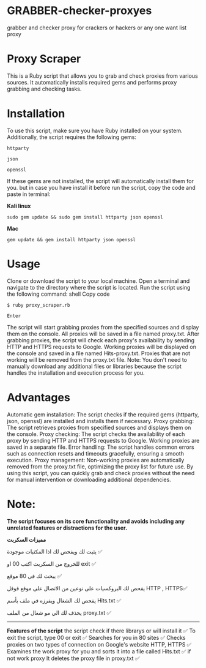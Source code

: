 # GRABBER-checker-proxyes
grabber and checker proxy for crackers or hackers or any one want list proxy


# Proxy Scraper

This is a Ruby script that allows you to grab and check proxies from various sources. It automatically installs required gems and performs proxy grabbing and checking tasks.

# Installation

To use this script, make sure you have Ruby installed on your system. Additionally, the script requires the following gems:

`httparty`

`json`

`openssl`

If these gems are not installed, the script will automatically install them for you.
but in case you have install it before run the script, copy the code and paste in terminal:

**Kali linux**
```
sudo gem update && sudo gem install httparty json openssl

```
**Mac**
```
gem update && gem install httparty json openssl
```
# Usage

Clone or download the script to your local machine.
Open a terminal and navigate to the directory where the script is located.
Run the script using the following command:
shell
Copy code
```
$ ruby proxy_scraper.rb
```
```
Enter
```
The script will start grabbing proxies from the specified sources and display them on the console.
All proxies will be saved in a file named proxy.txt.
After grabbing proxies, the script will check each proxy's availability by sending HTTP and HTTPS requests to Google. Working proxies will be displayed on the console and saved in a file named Hits-proxy.txt.
Proxies that are not working will be removed from the proxy.txt file.
Note: You don't need to manually download any additional files or libraries because the script handles the installation and execution process for you.

# Advantages

Automatic gem installation: The script checks if the required gems (httparty, json, openssl) are installed and installs them if necessary.
Proxy grabbing: The script retrieves proxies from specified sources and displays them on the console.
Proxy checking: The script checks the availability of each proxy by sending HTTP and HTTPS requests to Google. Working proxies are saved in a separate file.
Error handling: The script handles common errors such as connection resets and timeouts gracefully, ensuring a smooth execution.
Proxy management: Non-working proxies are automatically removed from the proxy.txt file, optimizing the proxy list for future use.
By using this script, you can quickly grab and check proxies without the need for manual intervention or downloading additional dependencies.

# Note: 
**The script focuses on its core functionality and avoids including any unrelated features or distractions for the user.**

**مميزات السكربت**

يثبت لك ويفحص لك اذا المكتبات موجودة ✅

للخروج من السكربت اكتب 00 او exit ✅

يبحث لك في 80 موقع ✅

يفحص لك البروكسيات على نوعين من الاتصال على موقع قوقل HTTP , HTTPS✅
 
يفحص لك الشغال ويفرزه في ملف بأسم Hits.txt ✅

يحذف لك الي مو شغال من الملف proxy.txt ✅

-------------------------------------------------
**Features of the script**
the script check if there librarys or will install it ✅
To exit the script, type 00 or exit ✅
Searches for you in 80 sites ✅
Checks proxies on two types of connection on Google's website HTTP, HTTPS ✅
Examines the work proxy for you and sorts it into a file called Hits.txt ✅
if not work proxy It deletes the proxy file in proxy.txt ✅